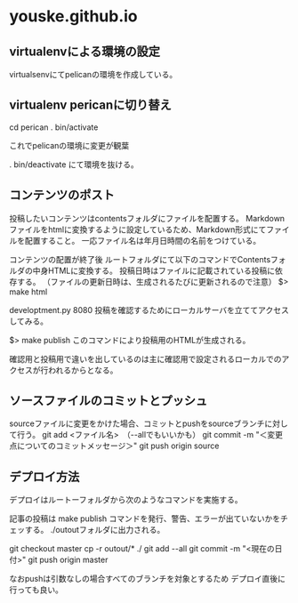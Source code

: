 # youske.github.io


## virtualenvによる環境の設定
virtualsenvにてpelicanの環境を作成している。

## virtualenv pericanに切り替え
cd perican
. bin/activate

これでpelicanの環境に変更が観葉

. bin/deactivate
にて環境を抜ける。

## コンテンツのポスト
投稿したいコンテンツはcontentsフォルダにファイルを配置する。
Markdownファイルをhtmlに変換するように設定しているため、Markdown形式にてファイルを配置すること。
一応ファイル名は年月日時間の名前をつけている。

コンテンツの配置が終了後
ルートフォルダにて以下のコマンドでContentsフォルダの中身HTMLに変換する。
投稿日時はファイルに記載されている投稿に依存する。
（ファイルの更新日時は、生成されるたびに更新されるので注意）
$> make html

developtment.py 8080
投稿を確認するためにローカルサーバを立ててアクセスしてみる。

$> make publish
このコマンドにより投稿用のHTMLが生成される。

確認用と投稿用で違いを出しているのは主に確認用で設定されるローカルでのアクセスが行われるからとなる。


## ソースファイルのコミットとプッシュ
sourceファイルに変更をかけた場合、コミットとpushをsourceブランチに対して行う。
git add <ファイル名>　（--allでもいいかも）
git commit -m "＜変更点についてのコミットメッセージ＞"
git push origin source





## デプロイ方法
デプロイはルートーフォルダから次のようなコマンドを実施する。

記事の投稿は
make publish
コマンドを発行、警告、エラーが出ていないかをチェッする。
./outoutフォルダに出力される。


git checkout master
cp -r outout/* ./
git add --all
git commit -m "<現在の日付>"
git push origin master


なおpushは引数なしの場合すべてのブランチを対象とするため
デプロイ直後に行っても良い。










